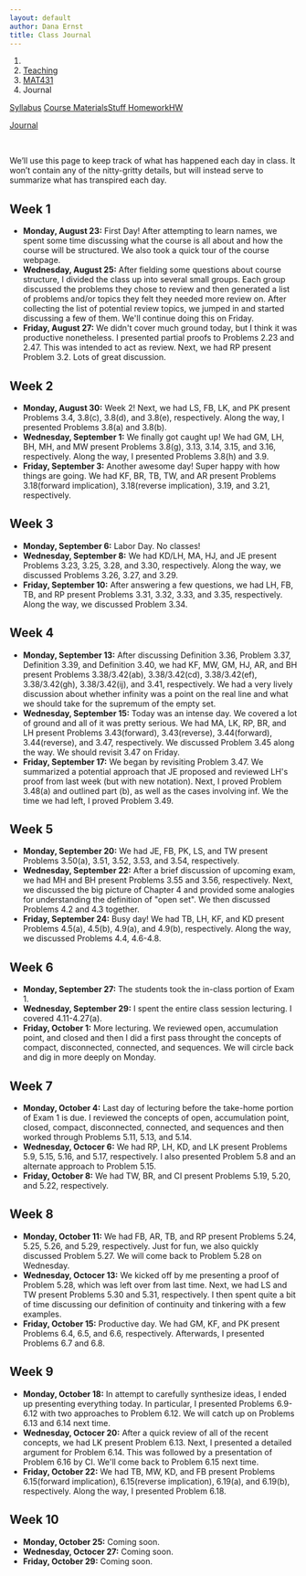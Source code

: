 ```yaml
---
layout: default
author: Dana Ernst
title: Class Journal
---
```


<ol class="breadcrumb">
  <li><a href="/"><i class="fa fa-home"></i></a></li>
  <li><a href="/teaching/">Teaching</a></li>
  <li><a href="/teaching/mat431f21">MAT431</a></li>
  <li class="active">Journal</li>
</ol>

<div class="row">
<div class="col-xs-12">
<div class="btn-group btn-group-justified">
<a class="btn btn-default btn-success" href="{{site.baseurl}}/teaching/mat431f21/syllabus/">Syllabus</a>

<a class="btn btn-default btn-primary" href="{{site.baseurl}}/teaching/mat431f21/materials/">
<span class="hidden-xs">Course Materials</span><span class="visible-xs">Stuff</span>
</a>

<a class="btn btn-default btn-warning" href="{{site.baseurl}}/teaching/mat431f21/homework/">
<span class="hidden-xs">Homework</span><span class="visible-xs">HW</span>
</a>

<a class="btn btn-default btn-info" href="{{site.baseurl}}/teaching/mat431f21/journal/">Journal</a>
</div>
</div>
</div>

<br>

We’ll use this page to keep track of what has happened each day in class. It won’t contain any of the nitty-gritty details, but will instead serve to summarize what has transpired each day.

## Week 1 ##
<ul class="fa-ul">
  <li><i class="fa-li far fa-calendar-check"></i><b>Monday, August 23:</b> First Day!  After attempting to learn names, we spent some time discussing what the course is all about and how the course will be structured. We also took a quick tour of the course webpage.</li>
  <li><i class="fa-li far fa-calendar-check"></i><b>Wednesday, August 25:</b> After fielding some questions about course structure, I divided the class up into several small groups.  Each group discussed the problems they chose to review and then generated a list of problems and/or topics they felt they needed more review on. After collecting the list of potential review topics, we jumped in and started discussing a few of them. We'll continue doing this on Friday.</li>
  <li><i class="fa-li far fa-calendar-check"></i><b>Friday, August 27:</b> We didn't cover much ground today, but I think it was productive nonetheless.  I presented partial proofs to Problems 2.23 and 2.47. This was intended to act as review.  Next, we had RP present Problem 3.2.  Lots of great discussion.</li>
</ul>

## Week 2 ##
<ul class="fa-ul">
  <li><i class="fa-li far fa-calendar-check"></i><b>Monday, August 30:</b> Week 2! Next, we had LS, FB, LK, and PK present Problems 3.4, 3.8(c), 3.8(d), and 3.8(e), respectively. Along the way, I presented Problems 3.8(a) and 3.8(b).</li>
  <li><i class="fa-li far fa-calendar-check"></i><b>Wednesday, September 1:</b> We finally got caught up! We had GM, LH, BH, MH, and MW present Problems 3.8(g), 3.13, 3.14, 3.15, and 3.16, respectively.  Along the way, I presented Problems 3.8(h) and 3.9.</li>
  <li><i class="fa-li far fa-calendar-check"></i><b>Friday, September 3:</b> Another awesome day!  Super happy with how things are going.  We had KF, BR, TB, TW, and AR present Problems 3.18(forward implication), 3.18(reverse implication), 3.19, and 3.21, respectively.</li>
</ul>

## Week 3 ##
<ul class="fa-ul">
  <li><i class="fa-li far fa-calendar-check"></i><b>Monday, September 6:</b> Labor Day. No classes!</li>
  <li><i class="fa-li far fa-calendar-check"></i><b>Wednesday, September 8:</b> We had KD/LH, MA, HJ, and JE present Problems 3.23, 3.25, 3.28, and 3.30, respectively.  Along the way, we discussed Problems 3.26, 3.27, and 3.29.</li>
  <li><i class="fa-li far fa-calendar-check"></i><b>Friday, September 10:</b> After answering a few questions, we had LH, FB, TB, and RP present Problems 3.31, 3.32, 3.33, and 3.35, respectively.  Along the way, we discussed Problem 3.34.</li>
</ul>

## Week 4 ##
<ul class="fa-ul">
  <li><i class="fa-li far fa-calendar-check"></i><b>Monday, September 13:</b> After discussing Definition 3.36, Problem 3.37, Definition 3.39, and Definition 3.40, we had KF, MW, GM, HJ, AR, and BH present Problems 3.38/3.42(ab), 3.38/3.42(cd), 3.38/3.42(ef), 3.38/3.42(gh), 3.38/3.42(ij), and 3.41, respectively. We had a very lively discussion about whether infinity was a point on the real line and what we should take for the supremum of the empty set.</li>
  <li><i class="fa-li far fa-calendar-check"></i><b>Wednesday, September 15:</b> Today was an intense day.  We covered a lot of ground and all of it was pretty serious.  We had MA, LK, RP, BR, and LH present Problems 3.43(forward), 3.43(reverse), 3.44(forward), 3.44(reverse), and 3.47, respectively. We discussed Problem 3.45 along the way. We should revisit 3.47 on Friday.</li>
  <li><i class="fa-li far fa-calendar-check"></i><b>Friday, September 17:</b> We began by revisiting Problem 3.47.  We summarized a potential approach that JE proposed and reviewed LH's proof from last week (but with new notation).  Next, I proved Problem 3.48(a) and outlined part (b), as well as the cases involving inf.  We the time we had left, I proved Problem 3.49.</li>
</ul>

## Week 5 ##
<ul class="fa-ul">
  <li><i class="fa-li far fa-calendar-check"></i><b>Monday, September 20:</b> We had JE, FB, PK, LS, and TW present Problems 3.50(a), 3.51, 3.52, 3.53, and 3.54, respectively.</li>
  <li><i class="fa-li far fa-calendar-check"></i><b>Wednesday, September 22:</b> After a brief discussion of upcoming exam, we had MH and BH present Problems 3.55 and 3.56, respectively.  Next, we discussed the big picture of Chapter 4 and provided some analogies for understanding the definition of "open set". We then discussed Problems 4.2 and 4.3 together.</li>
  <li><i class="fa-li far fa-calendar-check"></i><b>Friday, September 24:</b> Busy day!  We had TB, LH, KF, and KD present Problems 4.5(a), 4.5(b), 4.9(a), and 4.9(b), respectively.  Along the way, we discussed Problems 4.4, 4.6-4.8.</li>
</ul>

## Week 6 ##
<ul class="fa-ul">
  <li><i class="fa-li far fa-calendar-check"></i><b>Monday, September 27:</b> The students took the in-class portion of Exam 1.</li>
  <li><i class="fa-li far fa-calendar-check"></i><b>Wednesday, September 29:</b> I spent the entire class session lecturing.  I covered 4.11-4.27(a).</li>
  <li><i class="fa-li far fa-calendar-check"></i><b>Friday, October 1:</b> More lecturing. We reviewed open, accumulation point, and closed and then I did a first pass throught the concepts of compact, disconnected, connected, and sequences.  We will circle back and dig in more deeply on Monday.</li>
</ul>

## Week 7 ##
<ul class="fa-ul">
  <li><i class="fa-li far fa-calendar-check"></i><b>Monday, October 4:</b> Last day of lecturing before the take-home portion of Exam 1 is due.  I reviewed the concepts of open, accumulation point, closed, compact, disconnected, connected, and sequences and then worked through Problems 5.11, 5.13, and 5.14.</li>
  <li><i class="fa-li far fa-calendar-check"></i><b>Wednesday, Octocer 6:</b> We had RP, LH, KD, and LK present Problems 5.9, 5.15, 5.16, and 5.17, respectively. I also presented Problem 5.8 and an alternate approach to Problem 5.15.</li>
  <li><i class="fa-li far fa-calendar-check"></i><b>Friday, October 8:</b> We had TW, BR, and CI present Problems 5.19, 5.20, and 5.22, respectively.</li>
</ul>

## Week 8 ##
<ul class="fa-ul">
  <li><i class="fa-li far fa-calendar-check"></i><b>Monday, October 11:</b> We had FB, AR, TB, and RP present Problems 5.24, 5.25, 5.26, and 5.29, respectively. Just for fun, we also quickly discussed Problem 5.27. We will come back to Problem 5.28 on Wednesday.</li>
  <li><i class="fa-li far fa-calendar-check"></i><b>Wednesday, Octocer 13:</b> We kicked off by me presenting a proof of Problem 5.28, which was left over from last time.  Next, we had LS and TW present Problems 5.30 and 5.31, respectively.  I then spent quite a bit of time discussing our definition of continuity and tinkering with a few examples.</li>
  <li><i class="fa-li far fa-calendar-check"></i><b>Friday, October 15:</b> Productive day.  We had GM, KF, and PK present Problems 6.4, 6.5, and 6.6, respectively.  Afterwards, I presented Problems 6.7 and 6.8.</li>
</ul>

## Week 9 ##
<ul class="fa-ul">
  <li><i class="fa-li far fa-calendar-check"></i><b>Monday, October 18:</b> In attempt to carefully synthesize ideas, I ended up presenting everything today.  In particular, I presented Problems 6.9-6.12 with two approaches to Problem 6.12.  We will catch up on Problems 6.13 and 6.14 next time.</li>
  <li><i class="fa-li far fa-calendar-check"></i><b>Wednesday, Octocer 20:</b> After a quick review of all of the recent concepts, we had LK present Problem 6.13. Next, I presented a detailed argument for Problem 6.14. This was followed by a presentation of Problem 6.16 by CI. We'll come back to Problem 6.15 next time.</li>
  <li><i class="fa-li far fa-calendar-check"></i><b>Friday, October 22:</b> We had TB, MW, KD, and FB present Problems 6.15(forward implication), 6.15(reverse implication), 6.19(a), and 6.19(b), respectively.  Along the way, I presented Problem 6.18.</li>
</ul>

## Week 10 ##
<ul class="fa-ul">
  <li><i class="fa-li far fa-calendar-check"></i><b>Monday, October 25:</b> Coming soon.</li>
  <li><i class="fa-li far fa-calendar-check"></i><b>Wednesday, Octocer 27:</b> Coming soon.</li>
  <li><i class="fa-li far fa-calendar-check"></i><b>Friday, October 29:</b> Coming soon.</li>
</ul>
